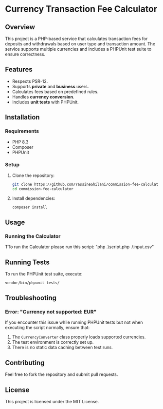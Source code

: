 # Currency Transaction Fee Calculator

## Overview
This project is a PHP-based service that calculates transaction fees for deposits and withdrawals based on user type and transaction amount. The service supports multiple currencies and includes a PHPUnit test suite to ensure correctness.

## Features
- Respects PSR-12.
- Supports **private** and **business** users.
- Calculates fees based on predefined rules.
- Handles **currency conversion**.
- Includes **unit tests** with PHPUnit.

## Installation
### Requirements
- PHP 8.3
- Composer
- PHPUnit

### Setup
1. Clone the repository:
   ```bash
   git clone https://github.com/YassineGhilani/commission-fee-calculator
   cd commission-fee-calculator
   ```
2. Install dependencies:
   ```bash
   composer install
   ```

## Usage
### Running the Calculator
TTo run the Calculator please run this script: "php .\script.php .\input.csv"

## Running Tests
To run the PHPUnit test suite, execute:
```bash
vendor/bin/phpunit tests/
```

## Troubleshooting
### Error: "Currency not supported: EUR"
If you encounter this issue while running PHPUnit tests but not when executing the script normally, ensure that:
1. The `CurrencyConverter` class properly loads supported currencies.
2. The test environment is correctly set up.
3. There is no static data caching between test runs.

## Contributing
Feel free to fork the repository and submit pull requests.

## License
This project is licensed under the MIT License.

